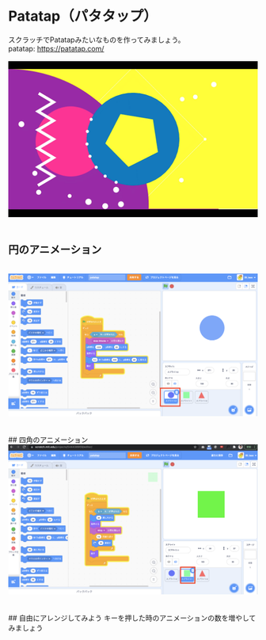 # Patatap（パタタップ）

スクラッチでPatatapみたいなものを作ってみましょう。<br>
patatap: https://patatap.com/<br><br>
<img src="img/image.png" width="700px"><br><br>

## 円のアニメーション
<br>
<img src="img/circle.png" width="800px"><br><br>

<br>
## 四角のアニメーション
<br>
<img src="img/rect.png" width="800px"><br><br>

<br>
## 自由にアレンジしてみよう
キーを押した時のアニメーションの数を増やしてみましょう<br>

